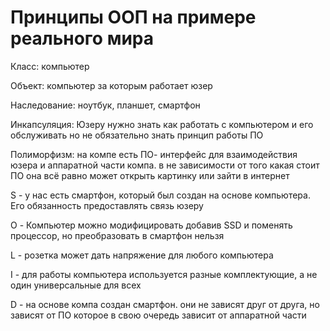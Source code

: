 # Принципы ООП на примере реального мира
Класс: компьютер

Объект: компьютер за которым работает юзер

Наследование: ноутбук, планшет, смартфон

Инкапсуляция: Юзеру нужно знать как работать с компьютером и его обслуживать но не обязательно знать принцип работы ПО

Полиморфизм: на компе есть ПО- интерфейс для взаимодействия юзера и аппаратной части компа. в не зависимости от того какая стоит ПО она всё равно может открыть картинку или зайти в интернет


S - у нас есть смартфон, который был создан на основе компьютера. Его обязанность предоставлять связь юзеру

O - Компьютер можно модифицировать добавив SSD и поменять процессор, но преобразовать в смартфон нельзя

L - розетка может дать напряжение для любого компьютера

I - для работы компьютера используется разные комплектующие, а не один универсальные для всех

D - на основе компа создан смартфон. они не зависят друг от друга, но зависят от ПО которое в свою очередь зависит от аппаратной части



